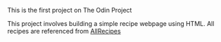 This is the first project on The Odin Project

This project involves building a simple recipe webpage using HTML. All recipes are referenced from [AllRecipes](https://www.allrecipes.com)

